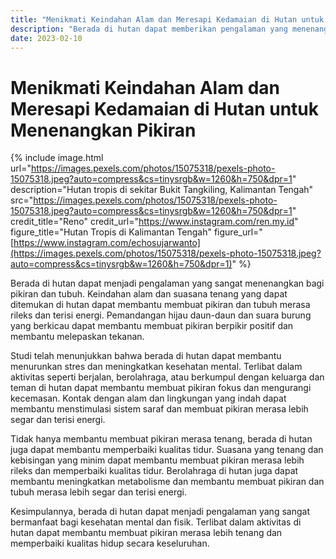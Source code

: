 ```yaml
---
title: "Menikmati Keindahan Alam dan Meresapi Kedamaian di Hutan untuk Menenangkan Pikiran"
description: "Berada di hutan dapat memberikan pengalaman yang menenangkan bagi pikiran dan tubuh. Keindahan alam dan suasana tenang di hutan dapat membantu meresapi kedamaian, membuat pikiran fokus dan merasa rileks, serta menstimulasi sistem saraf. Studi menunjukkan bahwa berada di hutan dapat menurunkan stres dan meningkatkan kesehatan mental. Aktivitas seperti berjalan, berolahraga, atau berkumpul dengan keluarga dan teman di hutan dapat membantu memperbaiki kualitas hidup secara keseluruhan. Kontak dengan alam dan lingkungan hijau dapat membantu meningkatkan kualitas tidur dan membuat pikiran merasa lebih segar dan terisi energi."
date: 2023-02-10
---
```

# Menikmati Keindahan Alam dan Meresapi Kedamaian di Hutan untuk Menenangkan Pikiran

{% include image.html url="https://images.pexels.com/photos/15075318/pexels-photo-15075318.jpeg?auto=compress&cs=tinysrgb&w=1260&h=750&dpr=1" description="Hutan tropis di sekitar Bukit Tangkiling, Kalimantan Tengah" src="https://images.pexels.com/photos/15075318/pexels-photo-15075318.jpeg?auto=compress&cs=tinysrgb&w=1260&h=750&dpr=1" credit_title="Reno" credit_url="https://www.instagram.com/ren.my.id" figure_title="Hutan Tropis di Kalimantan Tengah" figure_url="[https://www.instagram.com/echosujarwanto](https://images.pexels.com/photos/15075318/pexels-photo-15075318.jpeg?auto=compress&cs=tinysrgb&w=1260&h=750&dpr=1)" %}

Berada di hutan dapat menjadi pengalaman yang sangat menenangkan bagi pikiran dan tubuh. Keindahan alam dan suasana tenang yang dapat ditemukan di hutan dapat membantu membuat pikiran dan tubuh merasa rileks dan terisi energi. Pemandangan hijau daun-daun dan suara burung yang berkicau dapat membantu membuat pikiran berpikir positif dan membantu melepaskan tekanan.

Studi telah menunjukkan bahwa berada di hutan dapat membantu menurunkan stres dan meningkatkan kesehatan mental. Terlibat dalam aktivitas seperti berjalan, berolahraga, atau berkumpul dengan keluarga dan teman di hutan dapat membantu membuat pikiran fokus dan mengurangi kecemasan. Kontak dengan alam dan lingkungan yang indah dapat membantu menstimulasi sistem saraf dan membuat pikiran merasa lebih segar dan terisi energi.

Tidak hanya membantu membuat pikiran merasa tenang, berada di hutan juga dapat membantu memperbaiki kualitas tidur. Suasana yang tenang dan kebisingan yang minim dapat membantu membuat pikiran merasa lebih rileks dan memperbaiki kualitas tidur. Berolahraga di hutan juga dapat membantu meningkatkan metabolisme dan membantu membuat pikiran dan tubuh merasa lebih segar dan terisi energi.

Kesimpulannya, berada di hutan dapat menjadi pengalaman yang sangat bermanfaat bagi kesehatan mental dan fisik. Terlibat dalam aktivitas di hutan dapat membantu membuat pikiran merasa lebih tenang dan memperbaiki kualitas hidup secara keseluruhan.
